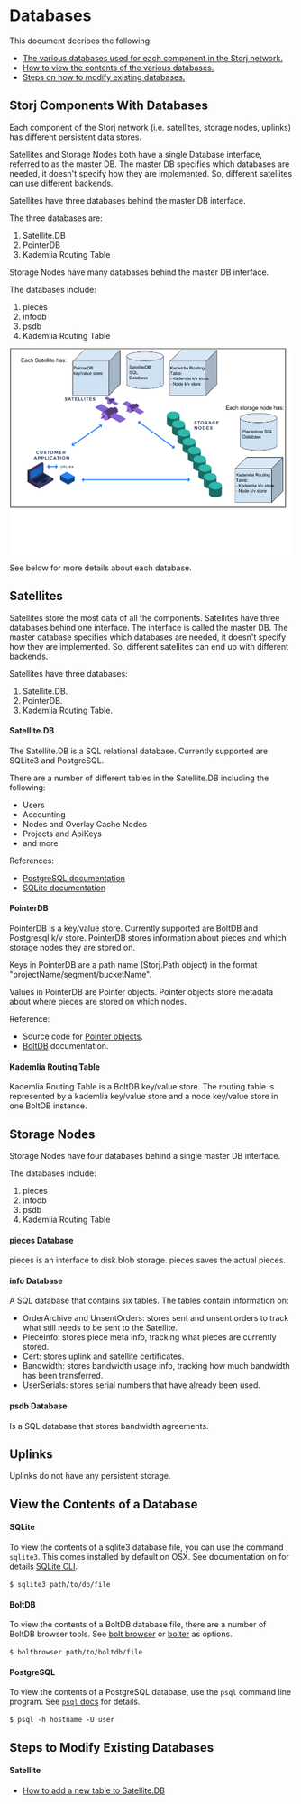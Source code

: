 # Databases

This document decribes the following:
- [The various databases used for each component in the Storj network.](#Storj-components-with-databases)
- [How to view the contents of the various databases.](#View-the-Contents-of-a-Database)
- [Steps on how to modify existing databases.](#Steps-to-Modify-Existing-Databases)


## Storj Components With Databases

Each component of the Storj network (i.e. satellites, storage nodes, uplinks) has different persistent data stores.

Satellites and Storage Nodes both have a single Database interface, referred to as the master DB. The master DB specifies which databases are needed, it doesn't specify how they are implemented. So, different satellites can use different backends.

Satellites have three databases behind the master DB interface.

The three databases are:
1. Satellite.DB
2. PointerDB
3. Kademlia Routing Table

Storage Nodes have many databases behind the master DB interface.

The databases include:
1. pieces
2. infodb
3. psdb
4. Kademlia Routing Table

![storj-components-with-databases](dbs.png)
See below for more details about each database.

## Satellites

Satellites store the most data of all the components. Satellites have three databases behind one interface. The interface is called the master DB. The master database specifies which databases are needed, it doesn't specify how they are implemented. So, different satellites can end up with different backends.

Satellites have three databases:
1. Satellite.DB.
2. PointerDB.
3. Kademlia Routing Table.

#### Satellite.DB

The Satellite.DB is a SQL relational database. Currently supported are SQLite3 and PostgreSQL.

There are a number of different tables in the Satellite.DB including the following:
- Users
- Accounting
- Nodes and Overlay Cache Nodes
- Projects and ApiKeys
- and more

References:
- [PostgreSQL documentation](https://www.postgresql.org/docs/)
- [SQLite documentation](https://sqlite.org/doclist.html)

#### PointerDB

PointerDB is a key/value store. Currently supported are BoltDB and Postgresql k/v store.  PointerDB stores information about pieces and which storage nodes they are stored on.

Keys in PointerDB are a path name (Storj.Path object) in the format "projectName/segment/bucketName".

Values in PointerDB are Pointer objects. Pointer objects store metadata about where pieces are stored on which nodes.

Reference:
- Source code for [Pointer objects](https://github.com/storj/storj/blob/master/pkg/pb/pointerdb.pb.go#L263).
- [BoltDB](https://github.com/boltdb/bolt) documentation.

#### Kademlia Routing Table

Kademlia Routing Table is a BoltDB key/value store. The routing table is represented by a kademlia key/value store and a node key/value store in one BoltDB instance.

## Storage Nodes

Storage Nodes have four databases behind a single master DB interface.

The databases include:
1. pieces
2. infodb
3. psdb
4. Kademlia Routing Table

#### pieces Database

pieces is an interface to disk blob storage.  pieces saves the actual pieces.

#### info Database

A SQL database that contains six tables.  The tables contain information on:
- OrderArchive and UnsentOrders: stores sent and unsent orders to track what still needs to be sent to the Satellite.
- PieceInfo: stores piece meta info, tracking what pieces are currently stored.
- Cert: stores uplink and satellite certificates.
- Bandwidth: stores bandwidth usage info, tracking how much bandwidth has been transferred.
- UserSerials: stores serial numbers that have already been used.

#### psdb Database

Is a SQL database that stores bandwidth agreements.

## Uplinks

Uplinks do not have any persistent storage.

## View the Contents of a Database

#### SQLite

To view the contents of a sqlite3 database file, you can use the command `sqlite3`. This comes installed by default on OSX.  See documentation on for details [SQLite CLI](https://sqlite.org/cli.html).

`$ sqlite3 path/to/db/file`

#### BoltDB

To view the contents of a BoltDB database file, there are a number of BoltDB browser tools.  See [bolt browser](https://github.com/br0xen/boltbrowser) or [bolter](https://github.com/hasit/bolter) as options.

`$ boltbrowser path/to/boltdb/file`

#### PostgreSQL

To view the contents of a PostgreSQL database, use the `psql` command line program.  See [`psql` docs](https://www.postgresql.org/docs/9.2/app-psql.html) for details.

`$ psql -h hostname -U user`

## Steps to Modify Existing Databases

#### Satellite

- [How to add a new table to Satellite.DB](Satellite-how-to-new-table.md)
